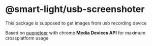 # @smart-light/usb-screenshoter

This package is supposed to get images from usb recording device

Based on [puppeteer](https://www.npmjs.com/package/puppeteer) with chrome **Media Devices API** for maximum crossplatform usage
